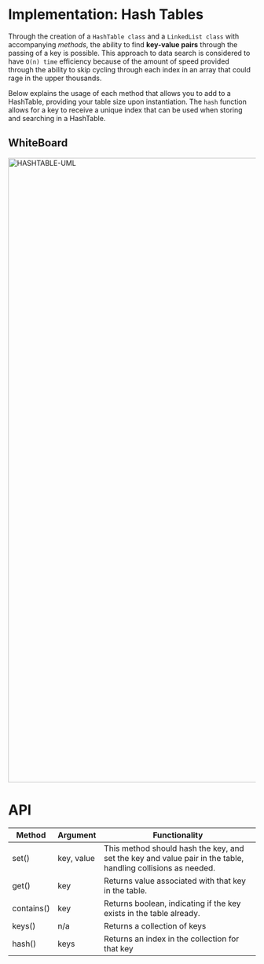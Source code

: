 # Implementation: Hash Tables

Through the creation of a `HashTable class` and a `LinkedList class` with accompanying *methods*, the ability to find **key-value pairs** through the passing of a key is possible. This approach to data search is considered to have `O(n) time` efficiency because of the amount of speed provided through the ability to skip cycling through each index in an array that could rage in the upper thousands. 

Below explains the usage of each method that allows you to add to a HashTable, providing your table size upon instantiation. The `hash` function allows for a key to receive a unique index that can be used when storing and searching in a HashTable.

## WhiteBoard

<img width="1271" alt="HASHTABLE-UML" src="https://user-images.githubusercontent.com/90294860/166173212-a75aa52e-7438-4c8f-b55b-c1e6d9e67b85.png">


# API

| Method         | Argument         | Functionality                                                                                                     |
|----------------|------------------|-------------------------------------------------------------------------------------------------------------------|
| set()   | key, value                | This method should hash the key, and set the key and value pair in the table, handling collisions as needed.                                      |
| get()     |  key            | Returns value associated with that key in the table.           |
| contains()       |  key            | Returns boolean, indicating if the key exists in the table already.                           |
|  keys()     | n/a              | Returns a collection of keys |
| hash()       | keys        | Returns an index in the collection for that key                                                    |

